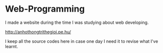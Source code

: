 # Web-Programming

I made a website during the time I was studying about web developing.

http://anhothongtrithegioi.pe.hu/

I keep all the source codes here in case one day I need it to revise what I've learnt.
